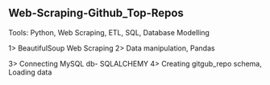 ## Web-Scraping-Github_Top-Repos

Tools: Python, Web Scraping, ETL, SQL, Database Modelling


1> BeautifulSoup Web Scraping      2> Data manipulation, Pandas


3> Connecting MySQL db- SQLALCHEMY   4> Creating gitgub_repo schema, Loading data
